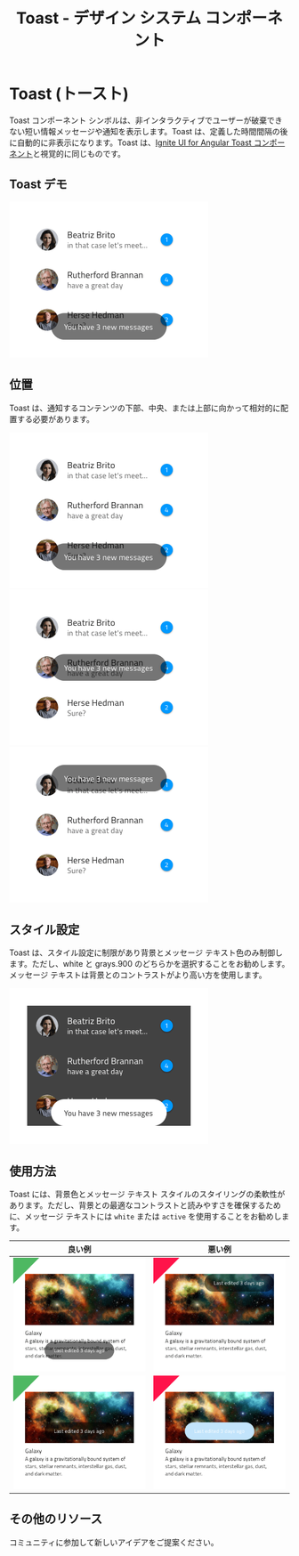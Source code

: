 ﻿---
title: Toast - デザイン システム コンポーネント
_description: Toast コンポーネント シンボルは、非インタラクティブな情報メッセージや通知に使用します。
_keywords: デザイン システム, デザイン システム UX, UI キット, Sketch, Ignite UI for Angular, Sketch to Angular, Angular, Angular デザイン システム, Sketch からコードをエクスポート, Angular 用のデザイン キット, Sketch HTML, Sketch to HTML, Sketch UI キット
_language: ja
---

# Toast (トースト)

Toast コンポーネント シンボルは、非インタラクティブでユーザーが破棄できない短い情報メッセージや通知を表示します。Toast は、定義した時間間隔の後に自動的に非表示になります。Toast は、[Ignite UI for Angular Toast コンポーネント](https://jp.infragistics.com/products/ignite-ui-angular/angular/components/toast.html)と視覚的に同じものです。

## Toast デモ

<img class="responsive-img" src="../images/toast_demo.png" srcset="../images/toast_demo@2x.png 2x" />

## 位置

Toast は、通知するコンテンツの下部、中央、または上部に向かって相対的に配置する必要があります。

<img class="responsive-img" src="../images/toast_bottom.png" srcset="../images/toast_bottom@2x.png 2x" />
<img class="responsive-img" src="../images/toast_center.png" srcset="../images/toast_center@2x.png 2x" />
<img class="responsive-img" src="../images/toast_top.png" srcset="../images/toast_top@2x.png 2x" />

## スタイル設定

Toast は、スタイル設定に制限があり背景とメッセージ テキスト色のみ制御します。ただし、white と grays.900 のどちらかを選択することをお勧めします。メッセージ テキストは背景とのコントラストがより高い方を使用します。

<img class="responsive-img" src="../images/toast_styling.png" srcset="../images/toast_styling@2x.png 2x" />

## 使用方法

Toast には、背景色とメッセージ テキスト スタイルのスタイリングの柔軟性があります。ただし、背景との最適なコントラストと読みやすさを確保するために、メッセージ テキストには `white` または `active` を使用することをお勧めします。

| 良い例                          | 悪い例                          |
| ---------------------------- | ------------------------------ |
| <img class="responsive-img" src="../images/toast_do1.png" srcset="../images/toast_do1@2x.png 2x" /> | <img class="responsive-img" src="../images/toast_dont1.png" srcset="../images/toast_dont1@2x.png 2x" /> |
| <img class="responsive-img" src="../images/toast_do2.png" srcset="../images/toast_do2@2x.png 2x" /> | <img class="responsive-img" src="../images/toast_dont2.png" srcset="../images/toast_dont2@2x.png 2x" /> |

## その他のリソース

コミュニティに参加して新しいアイデアをご提案ください。
